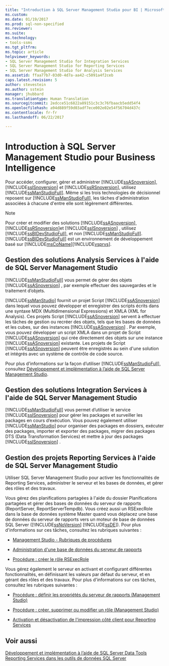```yaml
---
title: "Introduction à SQL Server Management Studio pour BI | Microsoft Docs"
ms.custom: 
ms.date: 01/19/2017
ms.prod: sql-non-specified
ms.reviewer: 
ms.suite: 
ms.technology:
- tools-ssms
ms.tgt_pltfrm: 
ms.topic: article
helpviewer_keywords:
- SQL Server Management Studio for Integration Services
- SQL Server Management Studio for Reporting Services
- SQL Server Management Studio for Analysis Services
ms.assetid: ffaa77b7-03d0-4d7a-aa42-c5091a4f2ceb
caps.latest.revision: 5
author: stevestein
ms.author: sstein
manager: jhubbard
ms.translationtype: Human Translation
ms.sourcegitcommit: 2edcce51c6822a89151c3c3c76fbaacb5edd54f4
ms.openlocfilehash: a94d889f59d03adf7ece002e02e54f56704d437c
ms.contentlocale: fr-fr
ms.lasthandoff: 06/22/2017

---
```

# <a name="introduction-to-sql-server-management-studio-for-business-intelligence"></a>Introduction à SQL Server Management Studio pour Business Intelligence
Pour accéder, configurer, gérer et administrer [!INCLUDE[ssASnoversion](../includes/ssasnoversion_md.md)], [!INCLUDE[ssISnoversion](../includes/ssisnoversion_md.md)] et [!INCLUDE[ssRSnoversion](../includes/ssrsnoversion_md.md)], utilisez [!INCLUDE[ssManStudioFull](../includes/ssmanstudiofull_md.md)]. Même si les trois technologies de décisionnel reposent sur [!INCLUDE[ssManStudioFull](../includes/ssmanstudiofull_md.md)], les tâches d'administration associées à chacune d'entre elle sont légèrement différentes.  
  
> [!NOTE]  
> Pour créer et modifier des solutions [!INCLUDE[ssASnoversion](../includes/ssasnoversion_md.md)], [!INCLUDE[ssRSnoversion](../includes/ssrsnoversion_md.md)]et [!INCLUDE[ssISnoversion](../includes/ssisnoversion_md.md)] , utilisez [!INCLUDE[ssBIDevStudioFull](../includes/ssbidevstudiofull_md.md)], et non [!INCLUDE[ssManStudioFull](../includes/ssmanstudiofull_md.md)]. [!INCLUDE[ssBIDevStudioFull](../includes/ssbidevstudiofull_md.md)] est un environnement de développement basé sur [!INCLUDE[msCoName](../includes/msconame_md.md)][!INCLUDE[vsprvs](../includes/vsprvs_md.md)].  
  
## <a name="managing-analysis-services-solutions-using-sql-server-management-studio"></a>Gestion des solutions Analysis Services à l'aide de SQL Server Management Studio  
[!INCLUDE[ssManStudioFull](../includes/ssmanstudiofull_md.md)] vous permet de gérer des objets [!INCLUDE[ssASnoversion](../includes/ssasnoversion_md.md)] , par exemple effectuer des sauvegardes et le traitement d’objets.  
  
[!INCLUDE[ssManStudio](../includes/ssmanstudio_md.md)] fournit un projet Script [!INCLUDE[ssASnoversion](../includes/ssasnoversion_md.md)] dans lequel vous pouvez développer et enregistrer des scripts écrits dans une syntaxe MDX (Multidimensional Expressions) et XMLA (XML for Analysis). Ces projets Script [!INCLUDE[ssASnoversion](../includes/ssasnoversion_md.md)] servent à effectuer les tâches de gestion ou recréer des objets, tels que les bases de données et les cubes, sur des instances [!INCLUDE[ssASnoversion](../includes/ssasnoversion_md.md)] . Par exemple, vous pouvez développer un script XMLA dans un projet de Script [!INCLUDE[ssASnoversion](../includes/ssasnoversion_md.md)] qui crée directement des objets sur une instance [!INCLUDE[ssASnoversion](../includes/ssasnoversion_md.md)] existante. Les projets de Script [!INCLUDE[ssASnoversion](../includes/ssasnoversion_md.md)] peuvent être enregistrés au sein d'une solution et intégrés avec un système de contrôle de code source.  
  
Pour plus d’informations sur la façon d’utiliser [!INCLUDE[ssManStudioFull](../includes/ssmanstudiofull_md.md)], consultez [Développement et implémentation à l’aide de SQL Server Management Studio](http://msdn.microsoft.com/en-us/c4f5a06b-e2e4-4660-a3a8-6fd356742c02).  
  
## <a name="managing-integration-services-solutions-using-sql-server-management-studio"></a>Gestion des solutions Integration Services à l'aide de SQL Server Management Studio  
[!INCLUDE[ssManStudioFull](../includes/ssmanstudiofull_md.md)] vous permet d’utiliser le service [!INCLUDE[ssISnoversion](../includes/ssisnoversion_md.md)] pour gérer les packages et surveiller les packages en cours d’exécution. Vous pouvez également utiliser [!INCLUDE[ssManStudio](../includes/ssmanstudio_md.md)] pour organiser des packages en dossiers, exécuter des packages, importer et exporter des packages, migrer des packages DTS (Data Transformation Services) et mettre à jour des packages [!INCLUDE[ssISnoversion](../includes/ssisnoversion_md.md)] .  
  
## <a name="managing-reporting-services-projects-using-sql-server-management-studio"></a>Gestion des projets Reporting Services à l'aide de SQL Server Management Studio  
Utiliser SQL Server Management Studio pour activer les fonctionnalités de Reporting Services, administrer le serveur et les bases de données, et gérer des rôles et des travaux.  
  
Vous gérez des planifications partagées à l'aide du dossier Planifications partagées et gérer des bases de données du serveur de rapports (ReportServer, ReportServerTempdb). Vous créez aussi un RSExecRole dans la base de données système Master quand vous déplacez une base de données du serveur de rapports vers un moteur de base de données SQL Server ([!INCLUDE[ssNoVersion](../includes/ssnoversion_md.md)] [!INCLUDE[ssDE](../includes/ssde_md.md)]). Pour plus d'informations sur ces tâches, consultez les rubriques suivantes :  
  
-   [Management Studio - Rubriques de procédures](http://msdn.microsoft.com/en-us/60685458-9108-47bf-820a-5e7db454d408)  
  
-   [Administration d'une base de données du serveur de rapports](http://msdn.microsoft.com/en-us/97b2e1b5-3869-4766-97b9-9bf206b52262)  
  
-   [Procédure : créer le rôle RSExecRole](http://msdn.microsoft.com/en-us/7ac17341-df7e-4401-870e-652caa2859c0)  
  
Vous gérez également le serveur en activant et configurant différentes fonctionnalités, en définissant les valeurs par défaut du serveur, et en gérant des rôles et des travaux. Pour plus d'informations sur ces tâches, consultez les rubriques suivantes :  
  
-   [Procédure : définir les propriétés du serveur de rapports (Management Studio)](http://msdn.microsoft.com/en-us/1ed0f84b-b12a-4e49-b65c-a11a99f9093f)  
  
-   [Procédure : créer, supprimer ou modifier un rôle (Management Studio)](http://msdn.microsoft.com/en-us/3d1d56e6-a283-44a7-8417-36cb4d2c74d1)  
  
-   [Activation et désactivation de l'impression côté client pour Reporting Services](http://msdn.microsoft.com/en-us/0e709c96-7517-4547-8ef6-5632f8118524)  
  
## <a name="see-also"></a>Voir aussi  
[Développement et implémentation à l’aide de SQL Server Data Tools](http://msdn.microsoft.com/en-us/132ed779-3ec8-4734-9698-802116d1b017)  
[Reporting Services dans les outils de données SQL Server](http://msdn.microsoft.com/en-us/0903c7b2-ac59-45f1-b7d0-922ecd9d76f8)  
  

